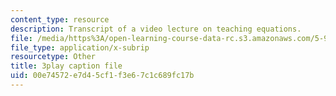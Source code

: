 ```yaml
---
content_type: resource
description: Transcript of a video lecture on teaching equations.
file: /media/https%3A/open-learning-course-data-rc.s3.amazonaws.com/5-95j-teaching-college-level-science-and-engineering-spring-2009/00e74572e7d45cf1f3e67c1c689fc17b_wy-LqFDwMuM.srt
file_type: application/x-subrip
resourcetype: Other
title: 3play caption file
uid: 00e74572-e7d4-5cf1-f3e6-7c1c689fc17b
---
```

